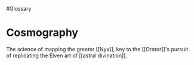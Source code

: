 #Glossary 
# Cosmography

The science of mapping the greater [[Nyx]], key to the [[Orator]]'s pursuit of replicating the Elven art of [[astral divination]].